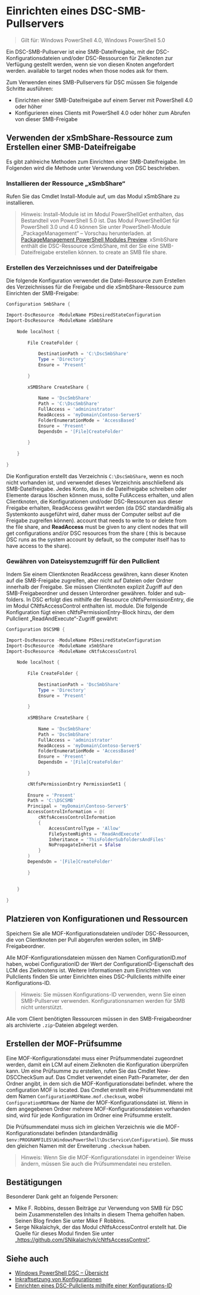 # Einrichten eines DSC-SMB-Pullservers

>Gilt für: Windows PowerShell 4.0, Windows PowerShell 5.0

Ein DSC-SMB-Pullserver ist eine SMB-Dateifreigabe, mit der DSC-Konfigurationsdateien und/oder DSC-Ressourcen für Zielknoten zur Verfügung gestellt werden, wenn sie von diesen Knoten angefordert werden.
available to target nodes when those nodes ask for them.

Zum Verwenden eines SMB-Pullservers für DSC müssen Sie folgende Schritte ausführen:
- Einrichten einer SMB-Dateifreigabe auf einem Server mit PowerShell 4.0 oder höher
- Konfigurieren eines Clients mit PowerShell 4.0 oder höher zum Abrufen von dieser SMB-Freigabe

## Verwenden der xSmbShare-Ressource zum Erstellen einer SMB-Dateifreigabe

Es gibt zahlreiche Methoden zum Einrichten einer SMB-Dateifreigabe. Im Folgenden wird die Methode unter Verwendung von DSC beschrieben.

### Installieren der Ressource „xSmbShare“

Rufen Sie das Cmdlet Install-Module auf, um das Modul xSmbShare zu installieren.
>Hinweis: Install-Module ist im Modul PowerShellGet enthalten, das Bestandteil von PowerShell 5.0 ist. Das Modul PowerShellGet für PowerShell 3.0 und 4.0 können Sie unter PowerShell-Module „PackageManagement“ – Vorschau herunterladen.
>at <bpt id="p1">[</bpt>PackageManagement PowerShell Modules Preview<ept id="p1">](https://www.microsoft.com/en-us/download/details.aspx?id=49186)</ept>. xSmbShare enthält die DSC-Ressource xSmbShare, mit der Sie eine SMB-Dateifreigabe erstellen können.
to create an SMB file share.

### Erstellen des Verzeichnisses und der Dateifreigabe

Die folgende Konfiguration verwendet die Datei-Ressource zum Erstellen des Verzeichnisses für die Freigabe und die xSmbShare-Ressource zum Einrichten der SMB-Freigabe:

```powershell
Configuration SmbShare {

Import-DscResource -ModuleName PSDesiredStateConfiguration
Import-DscResource -ModuleName xSmbShare
 
    Node localhost {
 
        File CreateFolder {
 
            DestinationPath = 'C:\DscSmbShare'
            Type = 'Directory'
            Ensure = 'Present'
 
        }
 
        xSMBShare CreateShare {
 
            Name = 'DscSmbShare'
            Path = 'C:\DscSmbShare'
            FullAccess = 'admininstrator'
            ReadAccess = 'myDomain\Contoso-Server$'
            FolderEnumerationMode = 'AccessBased'
            Ensure = 'Present'
            DependsOn = '[File]CreateFolder'
 
        }
        
    }
 
}
```

Die Konfiguration erstellt das Verzeichnis `C:\DscSmbShare`, wenn es noch nicht vorhanden ist, und verwendet dieses Verzeichnis anschließend als SMB-Dateifreigabe. Jedes Konto, das in die Dateifreigabe schreiben oder Elemente daraus löschen können muss, sollte FullAccess erhalten, und allen Clientknoten, die Konfigurationen und/oder DSC-Ressourcen aus dieser Freigabe erhalten, ReadAccess gewährt werden (da DSC standardmäßig als Systemkonto ausgeführt wird, daher muss der Computer selbst auf die Freigabe zugreifen können).
account that needs to write to or delete from the file share, and <bpt id="p1">**</bpt>ReadAccess<ept id="p1">**</ept> must be given to any client nodes that will get configurations and/or DSC resources from the share (
this is because DSC runs as the system account by default, so the computer itself has to have access to the share).


### Gewähren von Dateisystemzugriff für den Pullclient

Indem Sie einem Clientknoten ReadAccess gewähren, kann dieser Knoten auf die SMB-Freigabe zugreifen, aber nicht auf Dateien oder Ordner innerhalb der Freigabe. Sie müssen Clientknoten explizit Zugriff auf den SMB-Freigabeordner und dessen Unterordner gewähren.
folder and sub-folders. In DSC erfolgt dies mithilfe der Ressource cNtfsPermissionEntry, die im Modul CNtfsAccessControl enthalten ist.
module. Die folgende Konfiguration fügt einen cNtfsPermissionEntry-Block hinzu, der dem Pullclient „ReadAndExecute“-Zugriff gewährt:

```powershell
Configuration DSCSMB {

Import-DscResource -ModuleName PSDesiredStateConfiguration
Import-DscResource -ModuleName xSmbShare
Import-DscResource -ModuleName cNtfsAccessControl
 
    Node localhost {
 
        File CreateFolder {
 
            DestinationPath = 'DscSmbShare'
            Type = 'Directory'
            Ensure = 'Present'
 
        }
 
        xSMBShare CreateShare {
 
            Name = 'DscSmbShare'
            Path = 'DscSmbShare'
            FullAccess = 'administrator'
            ReadAccess = 'myDomain\Contoso-Server$'
            FolderEnumerationMode = 'AccessBased'
            Ensure = 'Present'
            DependsOn = '[File]CreateFolder'
 
        }

        cNtfsPermissionEntry PermissionSet1 {
            
        Ensure = 'Present'
        Path = 'C:\DSCSMB'
        Principal = 'myDomain\Contoso-Server$'
        AccessControlInformation = @(
            cNtfsAccessControlInformation
            {
                AccessControlType = 'Allow'
                FileSystemRights = 'ReadAndExecute'
                Inheritance = 'ThisFolderSubfoldersAndFiles'
                NoPropagateInherit = $false
            }
        )
        DependsOn = '[File]CreateFolder'
        
        }
 
        
    }
 
}
```

## Platzieren von Konfigurationen und Ressourcen

Speichern Sie alle MOF-Konfigurationsdateien und/oder DSC-Ressourcen, die von Clientknoten per Pull abgerufen werden sollen, im SMB-Freigabeordner.

Alle MOF-Konfigurationsdateien müssen den Namen ConfigurationID.mof haben, wobei ConfigurationID der Wert der ConfigurationID-Eigenschaft des LCM des Zielknotens ist. Weitere Informationen zum
Einrichten von Pullclients finden Sie unter Einrichten eines DSC-Pullclients mithilfe einer Konfigurations-ID.

>Hinweis: Sie müssen Konfigurations-ID verwenden, wenn Sie einen SMB-Pullserver verwenden. Konfigurationsnamen werden für SMB nicht unterstützt.

Alle vom Client benötigten Ressourcen müssen in den SMB-Freigabeordner als archivierte `.zip`-Dateien abgelegt werden.  

## Erstellen der MOF-Prüfsumme
Eine MOF-Konfigurationsdatei muss einer Prüfsummendatei zugeordnet werden, damit ein LCM auf einem Zielknoten die Konfiguration überprüfen kann. 
Um eine Prüfsumme zu erstellen, rufen Sie das Cmdlet New-DSCCheckSum auf. Das Cmdlet verwendet einen Path-Parameter, der den Ordner angibt, in dem sich die MOF-Konfigurationsdatei befindet. 
where the configuration MOF is located. Das Cmdlet erstellt eine Prüfsummendatei mit dem Namen `ConfigurationMOFName.mof.checksum`, wobei `ConfigurationMOFName` der Name der MOF-Konfigurationsdatei ist. 
Wenn in dem angegebenen Ordner mehrere MOF-Konfigurationsdateien vorhanden sind, wird für jede Konfiguration im Ordner eine Prüfsumme erstellt.

Die Prüfsummendatei muss sich im gleichen Verzeichnis wie die MOF-Konfigurationsdatei befinden (standardmäßig `$env:PROGRAMFILES\WindowsPowerShell\DscService\Configuration`). Sie muss den gleichen Namen mit der Erweiterung `.checksum` haben.

>Hinweis: Wenn Sie die MOF-Konfigurationsdatei in irgendeiner Weise ändern, müssen Sie auch die Prüfsummendatei neu erstellen.

## Bestätigungen

Besonderer Dank geht an folgende Personen:

- Mike F. Robbins, dessen Beiträge zur Verwendung von SMB für DSC beim Zusammenstellen des Inhalts in diesem Thema geholfen haben. Seinen Blog finden Sie unter Mike F Robbins.
- Serge Nikalaichyk, der das Modul cNtfsAccessControl erstellt hat. Die Quelle für dieses Modul finden Sie unter „https://github.com/SNikalaichyk/cNtfsAccessControl“.

## Siehe auch
- [Windows PowerShell DSC – Übersicht](overview.md)
- [Inkraftsetzung von Konfigurationen](enactingConfigurations.md)
- [Einrichten eines DSC-Pullclients mithilfe einer Konfigurations-ID](pullClientConfigID.md)

 

<!--HONumber=Mar16_HO2-->


